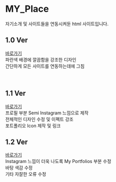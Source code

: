 # MY_Place
자기소개 및 사이트들을 연동시켜둔 html 사이트입니다.
<br/>
## 1.0 Ver
<a href="https://htmlpreview.github.io/?https://github.com/BaekGunWoo1119/MY_Place/blob/main/myplace.html">바로가기</a><br/>
파란색 배경에 깔끔함을 강조한 디자인<br/>
간단하게 모든 사이트를 연동하는데에 그침<br/><br/><br/>

## 1.1 Ver
<a href="https://github.com/BaekGunWoo1119/MY_Place/blob/main/myplace1.1.html">바로가기</a><br/>
프로필 부분 Semi Instagram 느낌으로 제작<br/>
전체적인 디자인 수정 및 이펙트 강조<br/>
포트폴리오 Icon 제작 및 링크<br/>

## 1.2 Ver
<a href="https://github.com/BaekGunWoo1119/MY_Place/blob/main/myplace1.2.html">바로가기</a><br/>
Instagram 느낌이 더욱 나도록 My Portfolios 부분 수정<br/>
바탕 색감 수정<br/>
기타 자잘한 오류 수정<br/>
